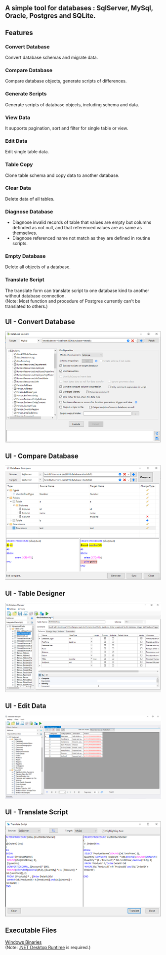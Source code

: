 ## A simple tool for databases : SqlServer, MySql, Oracle, Postgres and SQLite.

## Features
### Convert Database
 Convert database schemas and migrate data.
 
### Compare Database
  Compare database objects, generate scripts of differences. 

### Generate Scripts
   Generate scripts of database objects, including schema and data.   
    
### View Data
  It supports pagination, sort and filter for single table or view.

### Edit Data
  Edit single table data.
  
### Table Copy
  Clone table schema and copy data to another database.
  
### Clear Data
  Delete data of all tables.
  
### Diagnose Database
  * Diagnose invalid records of table that values are empty but columns definded as not null, and that referenced values are as same as themselves.
  * Diagnose referenced name not match as they are defined in routine scripts.
  
### Empty Database
  Delete all objects of a database.
  
### Translate Script
  The translate form can translate script to one database kind to another without database connection.
<br/>(Note: Most function and procedure of Postgres currently can't be translated to others.)

## UI - Convert Database
![Convert Database](https://github.com/victor-wiki/StaticResources/blob/master/StaticResources/images/projs/DatabaseManager/Convert.png?raw=true&rid=1)

## UI - Compare Database
![Compare Database](https://github.com/victor-wiki/StaticResources/blob/master/StaticResources/images/projs/DatabaseManager/Compare.png?raw=true&rid=1)

## UI - Table Designer
![Table Designer](https://github.com/victor-wiki/StaticResources/blob/master/StaticResources/images/projs/DatabaseManager/TableDesigner.png?raw=true&rid=1)

## UI - Edit Data
![Edit Data](https://github.com/victor-wiki/StaticResources/blob/master/StaticResources/images/projs/DatabaseManager/EditData.png?raw=true&rid=1)

## UI - Translate Script
![Translate Script](https://github.com/victor-wiki/StaticResources/blob/master/StaticResources/images/projs/DatabaseManager/TranslateScript.png?raw=true&rid=1)

## Executable Files
[Windows Binaries](https://raw.githubusercontent.com/victor-wiki/StaticResources/master/StaticResources/executeFiles/projs/DatabaseManager/DatabaseManager.zip?rid=1)
<br/>(Note: [.NET Desktop Runtime](https://dotnet.microsoft.com/en-us/download/dotnet/8.0) is required.)
